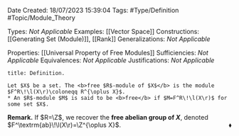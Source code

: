 <div class="topSpace"></div>

Date Created: 18/07/2023 15:39:04
Tags: #Type/Definition #Topic/Module_Theory

Types: <i>Not Applicable</i>
Examples: [[Vector Space]]
Constructions: [[Generating Set (Module)]], [[Rank]]
Generalizations: <i>Not Applicable</i>

Properties: [[Universal Property of Free Modules]]
Sufficiencies: <i>Not Applicable</i>
Equivalences: <i>Not Applicable</i>
Justifications: <i>Not Applicable</i>

``` ad-Definition
title: Definition.

Let $X$ be a set. The <b>free $R$-module of $X$</b> is the module $F^R\!\l(X\r)\coloneqq R^{\oplus X}$.
* An $R$-module $M$ is said to be <b>free</b> if $M=F^R\!\l(X\r)$ for some set $X$.

```

<b>Remark.</b> If $R=\Z$, we recover the <b>free abelian group of $X$</b>, denoted $F^\textrm{ab}\!\l(X\r)=\Z^{\oplus X}$.<span style="float:right;">$\blacklozenge$</span>
